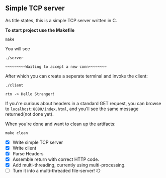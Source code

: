 ## Simple TCP server
As title states, this is a simple TCP server written in C.



**To start project use the Makefile**

```
make
```


You will see
```
./server

~~~~~~~~~Waiting to accept a new conn~~~~~~~~

```
After which you can create a seperate terminal and invoke the client:
```
./client

rtn -> Hello Stranger!
```

If you're curious about headers in a standard GET request, you can  browse to `localhost:8080/index.html`, and you'll see the same message returned(not done yet).

When you're done and want to clean up the artifacts:
```
make clean
```

- [x] Write simple TCP server
- [x] Write client
- [x] Parse Headers
- [x] Assemble return with correct HTTP code.
- [x] Add multi-threading, currently using multi-processing.
- [ ] Turn it into a multi-threaded file-server! :D
